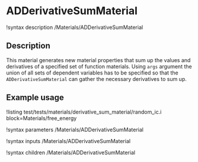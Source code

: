 
# ADDerivativeSumMaterial

!syntax description /Materials/ADDerivativeSumMaterial

## Description

This material generates new material properties that sum up the values and derivatives of a specified set of function materials. Using `args` argument the union of all sets of dependent variables has to be specified so that the `ADDerivativeSumMaterial` can gather the necessary derivatives to sum up.

## Example usage

!listing test/tests/materials/derivative_sum_material/random_ic.i block=Materials/free_energy

!syntax parameters /Materials/ADDerivativeSumMaterial

!syntax inputs /Materials/ADDerivativeSumMaterial

!syntax children /Materials/ADDerivativeSumMaterial

